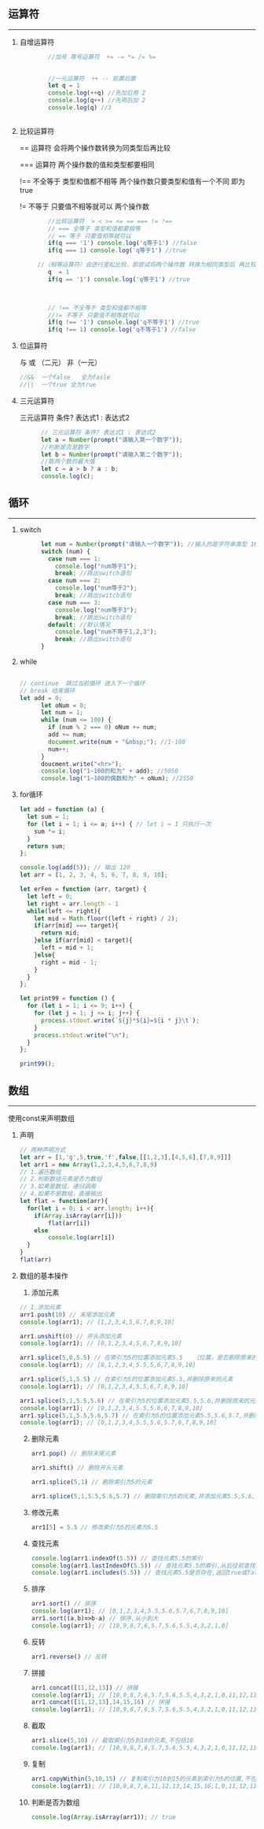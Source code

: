 ## 运算符

------

1. 自增运算符

   ```javascript
           //加号 等号运算符  += -= *= /= %=
           
   
           //一元运算符  ++ -- 前置后置
           let q = 1
           console.log(++q) //先加后用 2
           console.log(q++) //先用后加 2 
           console.log(q) //3
           
   ```

2. 比较运算符

   == 运算符 会将两个操作数转换为同类型后再比较

   === 运算符 两个操作数的值和类型都要相同

   !== 不全等于 类型和值都不相等  两个操作数只要类型和值有一个不同 即为true

   != 不等于 只要值不相等就可以  两个操作数

   ```javascript
           //比较运算符  > < >= <= == === != !==
           // === 全等于 类型和值都要相等
           // == 等于 只要值相等就可以
           if(q === '1') console.log('q等于1') //false
           if(q === 1) console.log('q等于1') //true
   
   		//（相等运算符）会进行宽松比较，即尝试将两个操作数 转换为相同类型后 再比较值。
           q  = 1
           if(q == '1') console.log('q等于1') //true
   		
   
   
           // !== 不全等于 类型和值都不相等
           //!= 不等于 只要值不相等就可以
           if(q !== '1') console.log('q不等于1') //true
           if(q !== 1) console.log('q不等于1') //false
   ```

3. 位运算符

   与 或 （二元）   非（一元）

   ```javascript
   //&&  一个false   全为fasle
   //||  一个true 全为true
   ```

4. 三元运算符

   三元运算符 条件? 表达式1 : 表达式2

   ```javascript
         // 三元运算符 条件? 表达式1 : 表达式2
         let a = Number(prompt("请输入第一个数字"));
         //判断是否是数字
         let b = Number(prompt("请输入第二个数字"));
         //取两个数的最大值
         let c = a > b ? a : b;
         console.log(c);
   ```



## 循环

------

1. switch

   ```javascript
         let num = Number(prompt("请输入一个数字")); //输入的是字符串类型 10
         switch (num) {
           case num === 1:
             console.log("num等于1");
             break; //跳出switch语句
           case num === 2:
             console.log("num等于2");
             break; //跳出switch语句
           case num === 3:
             console.log("num等于3");
             break; //跳出switch语句
           default: //默认情况
             console.log("num不等于1,2,3");
             break; //跳出switch语句
         }
   ```

2. while

   ```javascript
         
   // continue  跳过当前循环 进入下一个循环
   // break 结束循环
   let add = 0;
         let oNum = 0;
         let num = 1;
         while (num <= 100) {
           if (num % 2 === 0) oNum += num;
           add += num;
           document.write(num + "&nbsp;"); //1-100
           num++;
         }
         doucment.write("<hr>");
         console.log("1~100的和为" + add); //5050
         console.log("1~100的偶数和为" + oNum); //2550
   ```

3. for循环

   ```javascript
   let add = function (a) {
     let sum = 1;
     for (let i = 1; i <= a; i++) { // let i = 1 只执行一次
       sum *= i;
     }
     return sum;
   };
   
   console.log(add(5)); // 输出 120
   let arr = [1, 2, 3, 4, 5, 6, 7, 8, 9, 10];
   
   let erFen = function (arr, target) {
     let left = 0;
     let right = arr.length - 1
     while(left <= right){
       let mid = Math.floor((left + right) / 2);
       if(arr[mid] === target){
         return mid;
       }else if(arr[mid] < target){
         left = mid + 1;
       }else{
         right = mid - 1;
       }
     }
   };
   
   let print99 = function () {
     for (let i = 1; i <= 9; i++) {
       for (let j = 1; j <= i; j++) {
         process.stdout.write(`${j}*${i}=${i * j}\t`);
       }
       process.stdout.write("\n");
     }
   };
   
   print99();
   
   ```
   
   

## 数组

------

使用const来声明数组

1. 声明

   ```javascript
   // 两种声明方式
   let arr = [1,'g',5,true,'f',false,[[1,2,3],[4,5,6],[7,8,9]]] 
   let arr1 = new Array(1,2,3,4,5,6,7,8,9)
   // 1.遍历数组
   // 2.判断数组元素是否为数组
   // 3.如果是数组，递归调用
   // 4.如果不是数组，直接输出
   let flat = function(arr){
     for(let i = 0; i < arr.length; i++){
       if(Array.isArray(arr[i]))
           flat(arr[i])
       else
           console.log(arr[i])
     }
   }
   flat(arr)
   ```

2. 数组的基本操作

   1. 添加元素

   ```javascript
   // 1.添加元素
   arr1.push(10) // 末尾添加元素
   console.log(arr1); // [1,2,3,4,5,6,7,8,9,10]
   
   arr1.unshift(0) // 开头添加元素
   console.log(arr1); // [0,1,2,3,4,5,6,7,8,9,10]
   
   arr1.splice(5,0,5.5) // 在索引为5的位置添加元素5.5   （位置，是否删除原来的元素0/1,要添加的元素）
   console.log(arr1); // [0,1,2,3,4,5.5,5,6,7,8,9,10]
   
   arr1.splice(5,1,5.5) // 在索引为5的位置添加元素5.5,并删除原来的元素
   console.log(arr1); // [0,1,2,3,4,5.5,6,7,8,9,10]
   
   arr1.splice(5,1,5.5,5.6) // 在索引为5的位置添加元素5.5,5.6,并删除原来的元素
   console.log(arr1); // [0,1,2,3,4,5.5,5.6,6,7,8,9,10]
   arr1.splice(5,1,5.5,5.6,5.7) // 在索引为5的位置添加元素5.5,5.6,5.7,并删除原来的元素
   console.log(arr1); // [0,1,2,3,4,5.5,5.6,5.7,6,7,8,9,10]
   ```

   2. 删除元素

      ```javascript
      arr1.pop() // 删除末尾元素
      
      arr1.shift() // 删除开头元素
      
      arr1.splice(5,1) // 删除索引为5的元素
      
      arr1.splice(5,1,5.5,5.6,5.7) // 删除索引为5的元素,并添加元素5.5,5.6,5.7
      
      ```

   3. 修改元素

      ```javascript
      arr1[5] = 5.5 // 修改索引为5的元素为5.5
      ```

   4. 查找元素

      ```javascript
      console.log(arr1.indexOf(5.5)) // 查找元素5.5的索引
      console.log(arr1.lastIndexOf(5.5)) // 查找元素5.5的索引,从后往前查找
      console.log(arr1.includes(5.5)) // 查找元素5.5是否存在,返回true或false
      ```

   5. 排序

      ```javascript
      arr1.sort() // 排序
      console.log(arr1); // [0,1,2,3,4,5.5,5.6,5.7,6,7,8,9,10]
      arr1.sort((a,b)=>b-a) // 排序,从小到大
      console.log(arr1); // [10,9,8,7,6,5.7,5.6,5.5,4,3,2,1,0]
      ```

   6. 反转

      ```javascript
      arr1.reverse() // 反转
      ```

   7. 拼接

      ```javascript
      arr1.concat([11,12,13]) // 拼接
      console.log(arr1); // [10,9,8,7,6,5.7,5.6,5.5,4,3,2,1,0,11,12,13]
      arr1.concat([11,12,13],14,15,16) // 拼接
      console.log(arr1); // [10,9,8,7,6,5.7,5.6,5.5,4,3,2,1,0,11,12,13,14,15,16]
      ```

   8. 截取

      ```javascript
      arr1.slice(5,10) // 截取索引为5到10的元素,不包括10
      console.log(arr1); // [10,9,8,7,6,5.7,5.6,5.5,4,3,2,1,0,11,12,13,14,15,16]
      ```

   9. 复制

      ```javascript
      arr1.copyWithin(5,10,15) // 复制索引为10到15的元素到索引为5的位置,不包括15
      console.log(arr1); // [10,9,8,7,6,11,12,13,14,15,16,1,0,11,12,13,14,15,16]
      ```

   10. 判断是否为数组

       ```javascript
       console.log(Array.isArray(arr1)); // true
       ```



